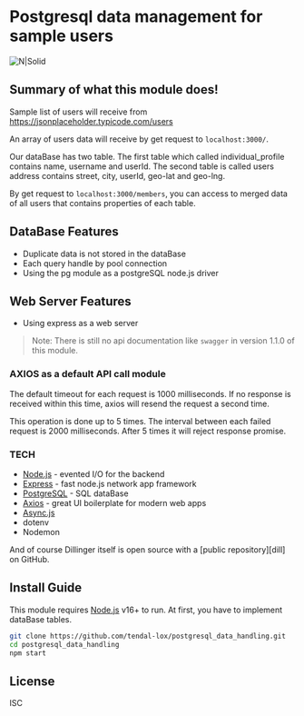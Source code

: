 # Postgresql data management for sample users

![N|Solid](https://miro.medium.com/v2/resize:fit:4800/0*YRyorfvieEPqUGW9)

## Summary of what this module does!
Sample list of users will receive from https://jsonplaceholder.typicode.com/users

An array of users data will receive by get request to `localhost:3000/`.

Our dataBase has two table. The first table which called individual_profile contains name, username and userId. The second table is called users address contains street, city, userId, geo-lat and geo-lng.

By get request to `localhost:3000/members`, you can access to merged data of all users that contains properties of each table.

## DataBase Features
- Duplicate data is not stored in the dataBase
- Each query handle by pool connection
- Using the pg module as a postgreSQL node.js driver

## Web Server Features
- Using express as a web server

> Note: There is still no api documentation like `swagger` in version 1.1.0 of this module.

### AXIOS as a default API call module
The default timeout for each request is 1000 milliseconds. If no response is received within this time, axios will resend the request a second time.

This operation is done up to 5 times. The interval between each failed request is 2000 milliseconds. After 5 times it will reject response promise.

### TECH

- [Node.js] - evented I/O for the backend
- [Express] - fast node.js network app framework
- [PostgreSQL] - SQL dataBase
- [Axios] - great UI boilerplate for modern web apps
- [Async.js]
- dotenv
- Nodemon

And of course Dillinger itself is open source with a [public repository][dill]
 on GitHub.

## Install Guide
This module requires [Node.js](https://nodejs.org/) v16+ to run.
At first, you have to implement dataBase tables.

```sh
git clone https://github.com/tendal-lox/postgresql_data_handling.git
cd postgresql_data_handling
npm start
```

## License
ISC

   [Node.js]: <http://nodejs.org>
   [express]: <http://expressjs.com>
   [PostgreSQL]: <https://www.postgresql.org/>
   [Axios]: <https://axios-http.com/>
   [Async.js]: <http://caolan.github.io/async/v3/>